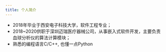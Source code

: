 ```yaml
---
title: 个人简介
---
```


- 2018年毕业于西安电子科技大学，软件工程专业；
- 2018~2020供职于深圳迈瑞医疗器械公司，从事嵌入式软件开发，主要负责血球分析仪的算法计算模块；
- 熟悉的编程语言C/C++, 也懂一点Python




